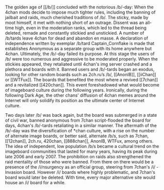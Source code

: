 The golden age of [[/b/]] concluded with the notorious /b/-day: When the 4chan mods decide to impose much tighter rules, including the banning of jailbait and raids, much cherished traditions of /b/. The sticky, made by moot himself, it met with nothing short of an outrage. Dissent was an all-time high, even in the moderation ranks, which led to the thread being deleted, remade and constantly stickied and unstickied. A number of /b/tards leave 4chan for dead and abandon en masse. A declaration of independence written by exemplar /b/tard Captain_Cornflake is made that establishes Anonymous as a separate group with its home anywhere but 4chan. Ultimately, the /b/-day failed its purpose. At this stage the users of /b/ were too numerous and aggressive to be moderated properly. When the stickies appeared, they retaliated until 4chan's img server crashed and a plethora and boards with it. Banned users and /b/-tards began an exodus, looking for other random boards such as 2ch.ru’s /b/, [[AnonIB]], [[iiChan]] or [[WTFux]]. The boards that benefited the most where a revived [[7chan]] and a revitalized [[420chan]]. This event foreshadowed what would become of imageboard culture during the following years. Ironically, during the following Dark Age, the other chans' diffusion of 4chan memes around the Internet will only solidify its position as the ultimate center of Internet culture. 

Two days later /b/ was back again, but the board was submerged in a state of civil war, banned anonymous from 7chan script-flooded the board for days, 4chan's /b/-tards retaliating in a similar manner. The aftermath of the /b/-day was the diversification of *chan culture, with a rise on the number of alternate image boards, or better said, alternate /b/s, such as 7chan, [[12chan]], 2ch.ru, 420chan, [[888chan]], AnonIB, WTFux, among others. The idea of independent, low population /b/s became a cultural trend on the imageboard communities that lasted for many years, having its peak during late 2006 and early 2007. The prohibition on raids also strengthened the raid mentality of those who were banned. From there on there would be a presence of the /i/nsurgency as an official group, steering from 7chan's /i/ - Invasion board. However /i/ boards where highly problematic, and 7chan's board would later be deleted. With time, every major alternative site would house an /i/ board for a while.
